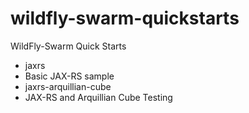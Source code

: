 # wildfly-swarm-quickstarts

WildFly-Swarm Quick Starts

* jaxrs
 * Basic JAX-RS sample
* jaxrs-arquillian-cube
 * JAX-RS and Arquillian Cube Testing
